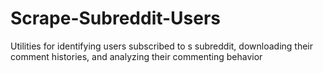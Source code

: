 Scrape-Subreddit-Users
======================

Utilities for identifying users subscribed to s subreddit, downloading their comment histories, and analyzing their commenting behavior
